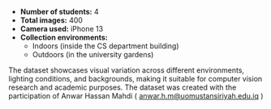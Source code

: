 - **Number of students:** 4  
- **Total images:** 400  
- **Camera used:** iPhone 13  
- **Collection environments:**
  - Indoors (inside the CS department building)
  - Outdoors (in the university gardens)

The dataset showcases visual variation across different environments, lighting conditions, and backgrounds, making it suitable for computer vision research and academic purposes.
The dataset was created with the participation of Anwar Hassan Mahdi ( anwar.h.m@uomustansiriyah.edu.iq )
